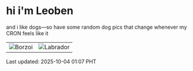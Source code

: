 # hi i'm Leoben

and i like dogs—so have some random dog pics that change whenever my CRON feels like it

|  |  |
|--------|----------|
| ![Borzoi](https://random-dog-vercel.vercel.app/api/random-borzoi?v=1759511273) | ![Labrador](https://random-dog-vercel.vercel.app/api/random-labrador?v=1759511273) |

Last updated: 2025-10-04 01:07 PHT
